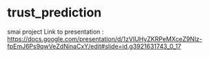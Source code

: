 # trust_prediction
smai project
Link to presentation : https://docs.google.com/presentation/d/1zVIUHyZKRPeMXceZ9Nlz-fpEmJ6Ps9qwVeZdNinaCxY/edit#slide=id.g3921631743_0_17
